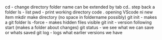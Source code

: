 cd - change directory
    folder name can be extended by tab
    cd.. step back a folder
ls - list
pwd - print working directory
code . opening VScode
ni new item
mkdir make directory (no space in foldername possibly)
git init - makes a git folder
ls -force - makes hidden files visible
git init - version following start (makes a folder about changes)
git status - we see what we can save or whats saved
git log - logs what earlier versions we have
